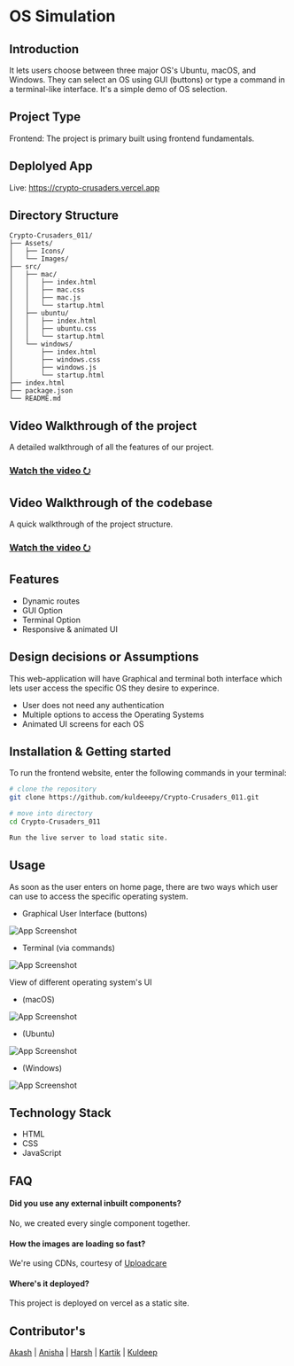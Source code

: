# OS Simulation

## Introduction

It lets users choose between three major OS's Ubuntu, macOS, and Windows. They can select an OS using GUI (buttons) or type a command in a terminal-like interface. It's a simple demo of OS selection.

## Project Type

Frontend: The project is primary built using frontend fundamentals.

## Deplolyed App

Live: https://crypto-crusaders.vercel.app

## Directory Structure

```
Crypto-Crusaders_011/
├── Assets/
│   ├── Icons/
│   └── Images/
├── src/
│   ├── mac/
│   │   ├── index.html
│   │   ├── mac.css
│   │   ├── mac.js
│   │   └── startup.html
│   ├── ubuntu/
│   │   ├── index.html
│   │   ├── ubuntu.css
│   │   └── startup.html
│   └── windows/
│       ├── index.html
│       ├── windows.css
│       ├── windows.js
│       └── startup.html
├── index.html
├── package.json
└── README.md
```

## Video Walkthrough of the project

A detailed walkthrough of all the features of our project.

### [Watch the video &#11118;](https://www.youtube.com)

## Video Walkthrough of the codebase

A quick walkthrough of the project structure.

### [Watch the video &#11118;](https://www.youtube.com)

## Features

- Dynamic routes
- GUI Option
- Terminal Option
- Responsive & animated UI

## Design decisions or Assumptions

This web-application will have Graphical and terminal both interface which lets user access the specific OS they desire to experince.

- User does not need any authentication
- Multiple options to access the Operating Systems
- Animated UI screens for each OS

## Installation & Getting started

To run the frontend website, enter the following commands in your terminal:

```bash
# clone the repository
git clone https://github.com/kuldeeepy/Crypto-Crusaders_011.git

# move into directory
cd Crypto-Crusaders_011

Run the live server to load static site.

```

## Usage

As soon as the user enters on home page, there are two ways which user can use to access the specific operating system.

- Graphical User Interface (buttons)

![App Screenshot](https://snipboard.io/DGLNQW.jpg)

- Terminal (via commands)

![App Screenshot](https://snipboard.io/9A02cE.jpg)

View of different operating system's UI

- (macOS)

![App Screenshot](https://snipboard.io/rxM39Y.jpg)

- (Ubuntu)

![App Screenshot](https://snipboard.io/0PUuJL.jpg)

- (Windows)

![App Screenshot](https://snipboard.io/fhpwVT.jpg)

## Technology Stack

- HTML
- CSS
- JavaScript

## FAQ

#### Did you use any external inbuilt components?

No, we created every single component together.

#### How the images are loading so fast?

We're using CDNs, courtesy of [Uploadcare](https://uploadcare.com)

#### Where's it deployed?

This project is deployed on vercel as a static site.

## Contributor's

[Akash](https://www.linkedin.com/in/akash-srivastava-b3b3041bb) | [Anisha](https://www.linkedin.com/in/anisha-singh-9a4640295) | [Harsh](linkedin.com/in/harsh-m-756b912a5) | [Kartik](https://www.linkedin.com/in/kartik-chaudhari) | [Kuldeep](https://www.linkedin.com/in/kuldeeep-yadav)
